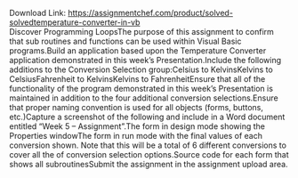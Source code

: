 Download Link: https://assignmentchef.com/product/solved-solvedtemperature-converter-in-vb
<br>
Discover Programming LoopsThe purpose of this assignment to confirm that sub routines and functions can be used within Visual Basic programs.Build an application based upon the Temperature Converter application demonstrated in this week’s Presentation.Include the following additions to the Conversion Selection group:Celsius to KelvinsKelvins to CelsiusFahrenheit to KelvinsKelvins to FahrenheitEnsure that all of the functionality of the program demonstrated in this week’s Presentation is maintained in addition to the four additional conversion selections.Ensure that proper naming convention is used for all objects (forms, buttons, etc.)Capture a screenshot of the following and include in a Word document entitled “Week 5 – Assignment”.The form in design mode showing the Properties windowThe form in run mode with the final values of each conversion shown. Note that this will be a total of 6 different conversions to cover all the of conversion selection options.Source code for each form that shows all subroutinesSubmit the assignment in the assignment upload area.